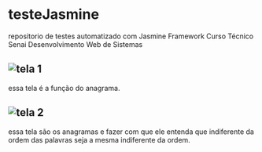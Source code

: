 # testeJasmine
repositorio de testes automatizado com Jasmine  Framework Curso Técnico Senai Desenvolvimento Web de Sistemas 



![tela 1](https://user-images.githubusercontent.com/101840397/158916631-c02e474e-f3df-4369-b518-23a5ea888845.JPG)
----
essa tela é a função do anagrama. 


![tela 2](https://user-images.githubusercontent.com/101840397/158916665-7c78f3d1-537c-4823-a340-e17c93954b00.JPG)
----
essa tela são os anagramas e fazer com que ele entenda que indiferente da ordem das palavras seja a mesma  indiferente da ordem.
